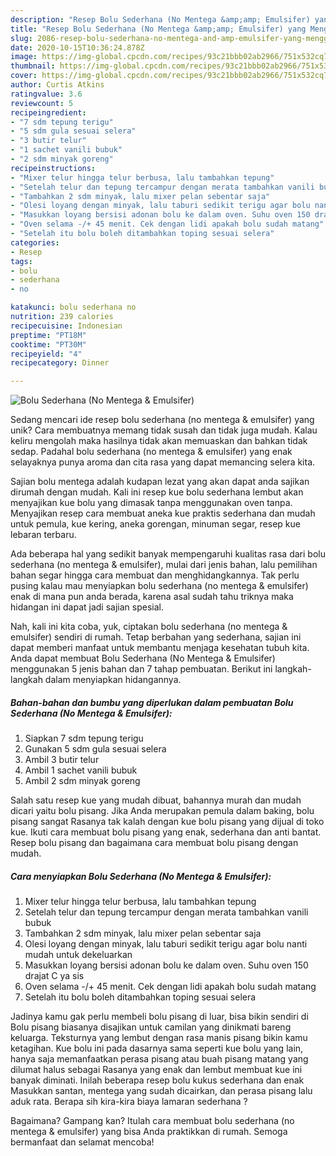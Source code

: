 ```yaml
---
description: "Resep Bolu Sederhana (No Mentega &amp;amp; Emulsifer) yang Menggugah Selera"
title: "Resep Bolu Sederhana (No Mentega &amp;amp; Emulsifer) yang Menggugah Selera"
slug: 2086-resep-bolu-sederhana-no-mentega-and-amp-emulsifer-yang-menggugah-selera
date: 2020-10-15T10:36:24.878Z
image: https://img-global.cpcdn.com/recipes/93c21bbb02ab2966/751x532cq70/bolu-sederhana-no-mentega-emulsifer-foto-resep-utama.jpg
thumbnail: https://img-global.cpcdn.com/recipes/93c21bbb02ab2966/751x532cq70/bolu-sederhana-no-mentega-emulsifer-foto-resep-utama.jpg
cover: https://img-global.cpcdn.com/recipes/93c21bbb02ab2966/751x532cq70/bolu-sederhana-no-mentega-emulsifer-foto-resep-utama.jpg
author: Curtis Atkins
ratingvalue: 3.6
reviewcount: 5
recipeingredient:
- "7 sdm tepung terigu"
- "5 sdm gula sesuai selera"
- "3 butir telur"
- "1 sachet vanili bubuk"
- "2 sdm minyak goreng"
recipeinstructions:
- "Mixer telur hingga telur berbusa, lalu tambahkan tepung"
- "Setelah telur dan tepung tercampur dengan merata tambahkan vanili bubuk"
- "Tambahkan 2 sdm minyak, lalu mixer pelan sebentar saja"
- "Olesi loyang dengan minyak, lalu taburi sedikit terigu agar bolu nanti mudah untuk dekeluarkan"
- "Masukkan loyang bersisi adonan bolu ke dalam oven. Suhu oven 150 drajat C ya sis"
- "Oven selama -/+ 45 menit. Cek dengan lidi apakah bolu sudah matang"
- "Setelah itu bolu boleh ditambahkan toping sesuai selera"
categories:
- Resep
tags:
- bolu
- sederhana
- no

katakunci: bolu sederhana no 
nutrition: 239 calories
recipecuisine: Indonesian
preptime: "PT18M"
cooktime: "PT30M"
recipeyield: "4"
recipecategory: Dinner

---
```



![Bolu Sederhana (No Mentega &amp; Emulsifer)](https://img-global.cpcdn.com/recipes/93c21bbb02ab2966/751x532cq70/bolu-sederhana-no-mentega-emulsifer-foto-resep-utama.jpg)

Sedang mencari ide resep bolu sederhana (no mentega &amp; emulsifer) yang unik? Cara membuatnya memang tidak susah dan tidak juga mudah. Kalau keliru mengolah maka hasilnya tidak akan memuaskan dan bahkan tidak sedap. Padahal bolu sederhana (no mentega &amp; emulsifer) yang enak selayaknya punya aroma dan cita rasa yang dapat memancing selera kita.

Sajian bolu mentega adalah kudapan lezat yang akan dapat anda sajikan dirumah dengan mudah. Kali ini resep kue bolu sederhana lembut akan menyajikan kue bolu yang dimasak tanpa menggunakan oven tanpa. Menyajikan resep cara membuat aneka kue praktis sederhana dan mudah untuk pemula, kue kering, aneka gorengan, minuman segar, resep kue lebaran terbaru.

Ada beberapa hal yang sedikit banyak mempengaruhi kualitas rasa dari bolu sederhana (no mentega &amp; emulsifer), mulai dari jenis bahan, lalu pemilihan bahan segar hingga cara membuat dan menghidangkannya. Tak perlu pusing kalau mau menyiapkan bolu sederhana (no mentega &amp; emulsifer) enak di mana pun anda berada, karena asal sudah tahu triknya maka hidangan ini dapat jadi sajian spesial.


Nah, kali ini kita coba, yuk, ciptakan bolu sederhana (no mentega &amp; emulsifer) sendiri di rumah. Tetap berbahan yang sederhana, sajian ini dapat memberi manfaat untuk membantu menjaga kesehatan tubuh kita. Anda dapat membuat Bolu Sederhana (No Mentega &amp; Emulsifer) menggunakan 5 jenis bahan dan 7 tahap pembuatan. Berikut ini langkah-langkah dalam menyiapkan hidangannya.

<!--inarticleads1-->

##### Bahan-bahan dan bumbu yang diperlukan dalam pembuatan Bolu Sederhana (No Mentega &amp; Emulsifer):

1. Siapkan 7 sdm tepung terigu
1. Gunakan 5 sdm gula sesuai selera
1. Ambil 3 butir telur
1. Ambil 1 sachet vanili bubuk
1. Ambil 2 sdm minyak goreng


Salah satu resep kue yang mudah dibuat, bahannya murah dan mudah dicari yaitu bolu pisang. Jika Anda merupakan pemula dalam baking, bolu pisang sangat Rasanya tak kalah dengan kue bolu pisang yang dijual di toko kue. Ikuti cara membuat bolu pisang yang enak, sederhana dan anti bantat. Resep bolu pisang dan bagaimana cara membuat bolu pisang dengan mudah. 

<!--inarticleads2-->

##### Cara menyiapkan Bolu Sederhana (No Mentega &amp; Emulsifer):

1. Mixer telur hingga telur berbusa, lalu tambahkan tepung
1. Setelah telur dan tepung tercampur dengan merata tambahkan vanili bubuk
1. Tambahkan 2 sdm minyak, lalu mixer pelan sebentar saja
1. Olesi loyang dengan minyak, lalu taburi sedikit terigu agar bolu nanti mudah untuk dekeluarkan
1. Masukkan loyang bersisi adonan bolu ke dalam oven. Suhu oven 150 drajat C ya sis
1. Oven selama -/+ 45 menit. Cek dengan lidi apakah bolu sudah matang
1. Setelah itu bolu boleh ditambahkan toping sesuai selera


Jadinya kamu gak perlu membeli bolu pisang di luar, bisa bikin sendiri di Bolu pisang biasanya disajikan untuk camilan yang dinikmati bareng keluarga. Teksturnya yang lembut dengan rasa manis pisang bikin kamu ketagihan. Kue bolu ini pada dasarnya sama seperti kue bolu yang lain, hanya saja memanfaatkan perasa pisang atau buah pisang matang yang dilumat halus sebagai Rasanya yang enak dan lembut membuat kue ini banyak diminati. Inilah beberapa resep bolu kukus sederhana dan enak Masukkan santan, mentega yang sudah dicairkan, dan perasa pisang lalu aduk rata. Berapa sih kira-kira biaya lamaran sederhana ? 

Bagaimana? Gampang kan? Itulah cara membuat bolu sederhana (no mentega &amp; emulsifer) yang bisa Anda praktikkan di rumah. Semoga bermanfaat dan selamat mencoba!
